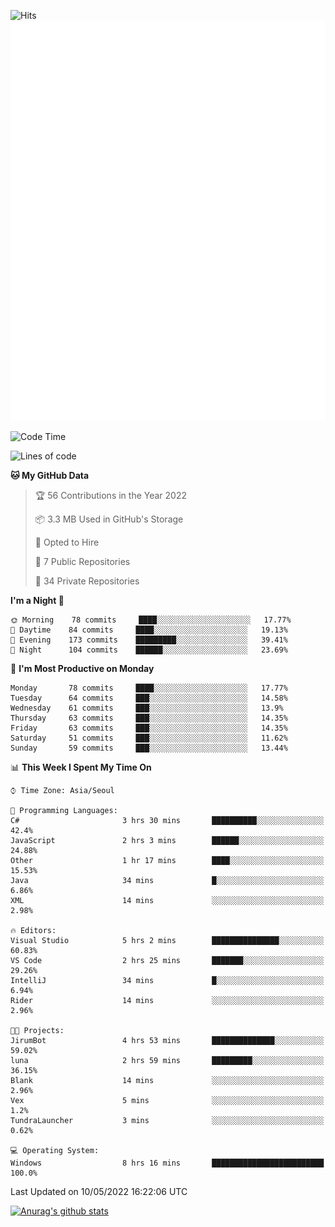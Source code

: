 ![Hits](https://hits.seeyoufarm.com/api/count/incr/badge.svg?url=https%3A%2F%2Fgithub.com%2Fkokose1234&count_bg=%2379C83D&title_bg=%23555555&icon=apple.svg&icon_color=%23E7E7E7&title=hits&edge_flat=false)
<br/>
![Metrics](https://github.com/kokose1234/kokose1234/blob/main/github-metrics.svg)

<!--START_SECTION:waka-->
![Code Time](http://img.shields.io/badge/Code%20Time-638%20hrs%2058%20mins-blue)

![Lines of code](https://img.shields.io/badge/From%20Hello%20World%20I%27ve%20Written-2%20Million%20lines%20of%20code-blue)

**🐱 My GitHub Data** 

> 🏆 56 Contributions in the Year 2022
 > 
> 📦 3.3 MB Used in GitHub's Storage 
 > 
> 💼 Opted to Hire
 > 
> 📜 7 Public Repositories 
 > 
> 🔑 34 Private Repositories  
 > 
**I'm a Night 🦉** 

```text
🌞 Morning    78 commits     ████░░░░░░░░░░░░░░░░░░░░░   17.77% 
🌆 Daytime    84 commits     ████░░░░░░░░░░░░░░░░░░░░░   19.13% 
🌃 Evening    173 commits    █████████░░░░░░░░░░░░░░░░   39.41% 
🌙 Night      104 commits    ██████░░░░░░░░░░░░░░░░░░░   23.69%

```
📅 **I'm Most Productive on Monday** 

```text
Monday       78 commits     ████░░░░░░░░░░░░░░░░░░░░░   17.77% 
Tuesday      64 commits     ███░░░░░░░░░░░░░░░░░░░░░░   14.58% 
Wednesday    61 commits     ███░░░░░░░░░░░░░░░░░░░░░░   13.9% 
Thursday     63 commits     ███░░░░░░░░░░░░░░░░░░░░░░   14.35% 
Friday       63 commits     ███░░░░░░░░░░░░░░░░░░░░░░   14.35% 
Saturday     51 commits     ███░░░░░░░░░░░░░░░░░░░░░░   11.62% 
Sunday       59 commits     ███░░░░░░░░░░░░░░░░░░░░░░   13.44%

```


📊 **This Week I Spent My Time On** 

```text
⌚︎ Time Zone: Asia/Seoul

💬 Programming Languages: 
C#                       3 hrs 30 mins       ██████████░░░░░░░░░░░░░░░   42.4% 
JavaScript               2 hrs 3 mins        ██████░░░░░░░░░░░░░░░░░░░   24.88% 
Other                    1 hr 17 mins        ████░░░░░░░░░░░░░░░░░░░░░   15.53% 
Java                     34 mins             █░░░░░░░░░░░░░░░░░░░░░░░░   6.86% 
XML                      14 mins             ░░░░░░░░░░░░░░░░░░░░░░░░░   2.98%

🔥 Editors: 
Visual Studio            5 hrs 2 mins        ███████████████░░░░░░░░░░   60.83% 
VS Code                  2 hrs 25 mins       ███████░░░░░░░░░░░░░░░░░░   29.26% 
IntelliJ                 34 mins             █░░░░░░░░░░░░░░░░░░░░░░░░   6.94% 
Rider                    14 mins             ░░░░░░░░░░░░░░░░░░░░░░░░░   2.96%

🐱‍💻 Projects: 
JirumBot                 4 hrs 53 mins       ██████████████░░░░░░░░░░░   59.02% 
luna                     2 hrs 59 mins       █████████░░░░░░░░░░░░░░░░   36.15% 
Blank                    14 mins             ░░░░░░░░░░░░░░░░░░░░░░░░░   2.96% 
Vex                      5 mins              ░░░░░░░░░░░░░░░░░░░░░░░░░   1.2% 
TundraLauncher           3 mins              ░░░░░░░░░░░░░░░░░░░░░░░░░   0.62%

💻 Operating System: 
Windows                  8 hrs 16 mins       █████████████████████████   100.0%

```


 Last Updated on 10/05/2022 16:22:06 UTC
<!--END_SECTION:waka-->

[![Anurag's github stats](https://github-readme-stats.vercel.app/api?username=kokose1234&theme=dracula)](https://github.com/anuraghazra/github-readme-stats)



	
